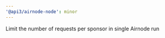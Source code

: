 ```yaml
---
'@api3/airnode-node': minor
---
```


Limit the number of requests per sponsor in single Airnode run
